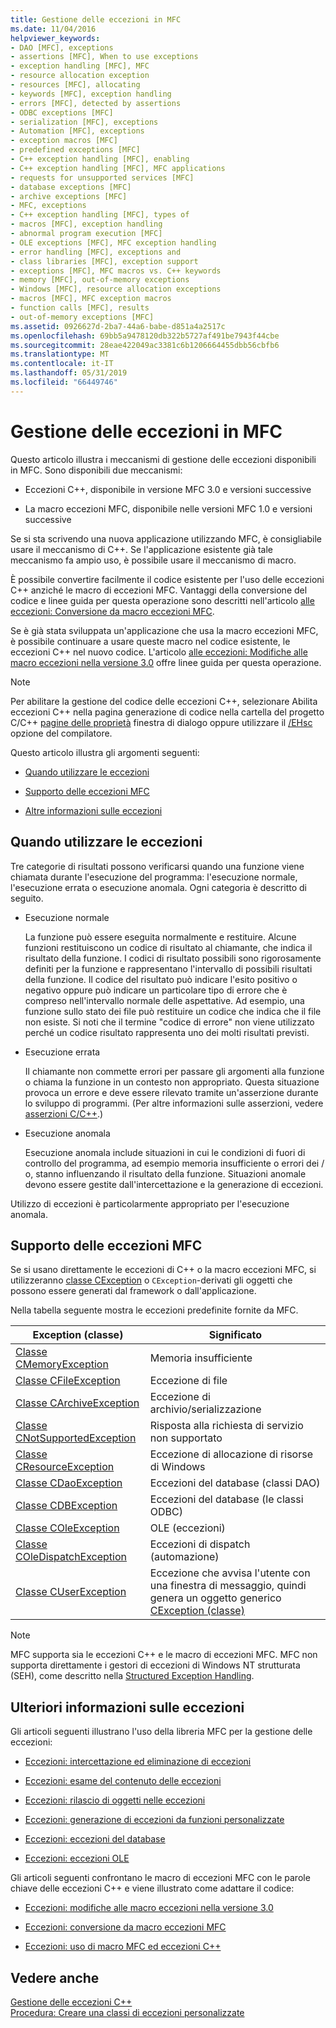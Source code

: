 ```yaml
---
title: Gestione delle eccezioni in MFC
ms.date: 11/04/2016
helpviewer_keywords:
- DAO [MFC], exceptions
- assertions [MFC], When to use exceptions
- exception handling [MFC], MFC
- resource allocation exception
- resources [MFC], allocating
- keywords [MFC], exception handling
- errors [MFC], detected by assertions
- ODBC exceptions [MFC]
- serialization [MFC], exceptions
- Automation [MFC], exceptions
- exception macros [MFC]
- predefined exceptions [MFC]
- C++ exception handling [MFC], enabling
- C++ exception handling [MFC], MFC applications
- requests for unsupported services [MFC]
- database exceptions [MFC]
- archive exceptions [MFC]
- MFC, exceptions
- C++ exception handling [MFC], types of
- macros [MFC], exception handling
- abnormal program execution [MFC]
- OLE exceptions [MFC], MFC exception handling
- error handling [MFC], exceptions and
- class libraries [MFC], exception support
- exceptions [MFC], MFC macros vs. C++ keywords
- memory [MFC], out-of-memory exceptions
- Windows [MFC], resource allocation exceptions
- macros [MFC], MFC exception macros
- function calls [MFC], results
- out-of-memory exceptions [MFC]
ms.assetid: 0926627d-2ba7-44a6-babe-d851a4a2517c
ms.openlocfilehash: 69bb5a9478120db322b5727af491be7943f44cbe
ms.sourcegitcommit: 28eae422049ac3381c6b1206664455dbb56cbfb6
ms.translationtype: MT
ms.contentlocale: it-IT
ms.lasthandoff: 05/31/2019
ms.locfileid: "66449746"
---
```

# <a name="exception-handling-in-mfc"></a>Gestione delle eccezioni in MFC

Questo articolo illustra i meccanismi di gestione delle eccezioni disponibili in MFC. Sono disponibili due meccanismi:

- Eccezioni C++, disponibile in versione MFC 3.0 e versioni successive

- La macro eccezioni MFC, disponibile nelle versioni MFC 1.0 e versioni successive

Se si sta scrivendo una nuova applicazione utilizzando MFC, è consigliabile usare il meccanismo di C++. Se l'applicazione esistente già tale meccanismo fa ampio uso, è possibile usare il meccanismo di macro.

È possibile convertire facilmente il codice esistente per l'uso delle eccezioni C++ anziché le macro di eccezioni MFC. Vantaggi della conversione del codice e linee guida per questa operazione sono descritti nell'articolo [alle eccezioni: Conversione da macro eccezioni MFC](../mfc/exceptions-converting-from-mfc-exception-macros.md).

Se è già stata sviluppata un'applicazione che usa la macro eccezioni MFC, è possibile continuare a usare queste macro nel codice esistente, le eccezioni C++ nel nuovo codice. L'articolo [alle eccezioni: Modifiche alle macro eccezioni nella versione 3.0](../mfc/exceptions-changes-to-exception-macros-in-version-3-0.md) offre linee guida per questa operazione.

> [!NOTE]
>  Per abilitare la gestione del codice delle eccezioni C++, selezionare Abilita eccezioni C++ nella pagina generazione di codice nella cartella del progetto C/C++ [pagine delle proprietà](../build/reference/property-pages-visual-cpp.md) finestra di dialogo oppure utilizzare il [/EHsc](../build/reference/eh-exception-handling-model.md) opzione del compilatore.

Questo articolo illustra gli argomenti seguenti:

- [Quando utilizzare le eccezioni](#_core_when_to_use_exceptions)

- [Supporto delle eccezioni MFC](#_core_mfc_exception_support)

- [Altre informazioni sulle eccezioni](#_core_further_reading_about_exceptions)

##  <a name="_core_when_to_use_exceptions"></a> Quando utilizzare le eccezioni

Tre categorie di risultati possono verificarsi quando una funzione viene chiamata durante l'esecuzione del programma: l'esecuzione normale, l'esecuzione errata o esecuzione anomala. Ogni categoria è descritto di seguito.

- Esecuzione normale

   La funzione può essere eseguita normalmente e restituire. Alcune funzioni restituiscono un codice di risultato al chiamante, che indica il risultato della funzione. I codici di risultato possibili sono rigorosamente definiti per la funzione e rappresentano l'intervallo di possibili risultati della funzione. Il codice del risultato può indicare l'esito positivo o negativo oppure può indicare un particolare tipo di errore che è compreso nell'intervallo normale delle aspettative. Ad esempio, una funzione sullo stato dei file può restituire un codice che indica che il file non esiste. Si noti che il termine "codice di errore" non viene utilizzato perché un codice risultato rappresenta uno dei molti risultati previsti.

- Esecuzione errata

   Il chiamante non commette errori per passare gli argomenti alla funzione o chiama la funzione in un contesto non appropriato. Questa situazione provoca un errore e deve essere rilevato tramite un'asserzione durante lo sviluppo di programmi. (Per altre informazioni sulle asserzioni, vedere [asserzioni C/C++](/visualstudio/debugger/c-cpp-assertions).)

- Esecuzione anomala

   Esecuzione anomala include situazioni in cui le condizioni di fuori di controllo del programma, ad esempio memoria insufficiente o errori dei / o, stanno influenzando il risultato della funzione. Situazioni anomale devono essere gestite dall'intercettazione e la generazione di eccezioni.

Utilizzo di eccezioni è particolarmente appropriato per l'esecuzione anomala.

##  <a name="_core_mfc_exception_support"></a> Supporto delle eccezioni MFC

Se si usano direttamente le eccezioni di C++ o la macro eccezioni MFC, si utilizzeranno [classe CException](../mfc/reference/cexception-class.md) o `CException`-derivati gli oggetti che possono essere generati dal framework o dall'applicazione.

Nella tabella seguente mostra le eccezioni predefinite fornite da MFC.

|Exception (classe)|Significato|
|---------------------|-------------|
|[Classe CMemoryException](../mfc/reference/cmemoryexception-class.md)|Memoria insufficiente|
|[Classe CFileException](../mfc/reference/cfileexception-class.md)|Eccezione di file|
|[Classe CArchiveException](../mfc/reference/carchiveexception-class.md)|Eccezione di archivio/serializzazione|
|[Classe CNotSupportedException](../mfc/reference/cnotsupportedexception-class.md)|Risposta alla richiesta di servizio non supportato|
|[Classe CResourceException](../mfc/reference/cresourceexception-class.md)|Eccezione di allocazione di risorse di Windows|
|[Classe CDaoException](../mfc/reference/cdaoexception-class.md)|Eccezioni del database (classi DAO)|
|[Classe CDBException](../mfc/reference/cdbexception-class.md)|Eccezioni del database (le classi ODBC)|
|[Classe COleException](../mfc/reference/coleexception-class.md)|OLE (eccezioni)|
|[Classe COleDispatchException](../mfc/reference/coledispatchexception-class.md)|Eccezioni di dispatch (automazione)|
|[Classe CUserException](../mfc/reference/cuserexception-class.md)|Eccezione che avvisa l'utente con una finestra di messaggio, quindi genera un oggetto generico [CException (classe)](../mfc/reference/cexception-class.md)|

> [!NOTE]
>  MFC supporta sia le eccezioni C++ e le macro di eccezioni MFC. MFC non supporta direttamente i gestori di eccezioni di Windows NT strutturata (SEH), come descritto nella [Structured Exception Handling](/windows/desktop/debug/structured-exception-handling).

##  <a name="_core_further_reading_about_exceptions"></a> Ulteriori informazioni sulle eccezioni

Gli articoli seguenti illustrano l'uso della libreria MFC per la gestione delle eccezioni:

- [Eccezioni: intercettazione ed eliminazione di eccezioni](../mfc/exceptions-catching-and-deleting-exceptions.md)

- [Eccezioni: esame del contenuto delle eccezioni](../mfc/exceptions-examining-exception-contents.md)

- [Eccezioni: rilascio di oggetti nelle eccezioni](../mfc/exceptions-freeing-objects-in-exceptions.md)

- [Eccezioni: generazione di eccezioni da funzioni personalizzate](../mfc/exceptions-throwing-exceptions-from-your-own-functions.md)

- [Eccezioni: eccezioni del database](../mfc/exceptions-database-exceptions.md)

- [Eccezioni: eccezioni OLE](../mfc/exceptions-ole-exceptions.md)

Gli articoli seguenti confrontano le macro di eccezioni MFC con le parole chiave delle eccezioni C++ e viene illustrato come adattare il codice:

- [Eccezioni: modifiche alle macro eccezioni nella versione 3.0](../mfc/exceptions-changes-to-exception-macros-in-version-3-0.md)

- [Eccezioni: conversione da macro eccezioni MFC](../mfc/exceptions-converting-from-mfc-exception-macros.md)

- [Eccezioni: uso di macro MFC ed eccezioni C++](../mfc/exceptions-using-mfc-macros-and-cpp-exceptions.md)

## <a name="see-also"></a>Vedere anche

[Gestione delle eccezioni C++](../cpp/cpp-exception-handling.md)<br/>
[Procedura: Creare una classi di eccezioni personalizzate](https://go.microsoft.com/fwlink/p/?linkid=128045)
